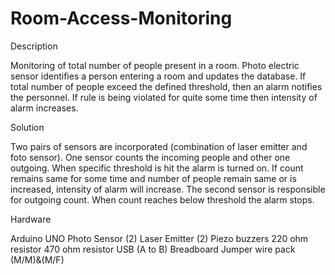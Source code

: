 # Room-Access-Monitoring
Description

Monitoring of total number of people present in a room. Photo electric sensor identifies a person entering a room and updates the database. If total number of people exceed the defined threshold, then an alarm notifies the personnel. If rule is being violated for quite some time then intensity of alarm increases. 

Solution

Two pairs of sensors are incorporated (combination of laser emitter and foto sensor). One sensor counts the incoming people and other one outgoing. When specific threshold is hit the alarm is turned on. If count remains same for some time and number of people remain same or is increased, intensity of alarm will increase. The second sensor is responsible for outgoing count. When count reaches below threshold the alarm stops.

Hardware

Arduino UNO 
Photo Sensor (2) 
Laser Emitter (2) 
Piezo buzzers 
220 ohm resistor 
470 ohm resistor 
USB (A to B) 
Breadboard 
Jumper wire pack (M/M)&amp;(M/F)
